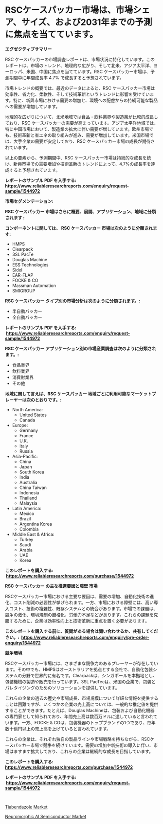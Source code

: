 <p><h1>RSCケースパッカー市場は、市場シェア、サイズ、および2031年までの予測に焦点を当てています。</h1></p><p><strong>エグゼクティブサマリー</strong></p>
<p><p>RSC ケースパッカーの市場調査レポートは、市場状況に特化しています。このレポートは、市場のトレンド、地理的な広がり、そして北米、アジア太平洋、ヨーロッパ、米国、中国に焦点を当てています。RSC ケースパッカー市場は、予測期間中に年間成長率 4.7% で成長すると予想されています。</p><p>市場トレンドの概要では、最近のデータによると、RSC ケースパッカー市場は効率性、省力化、柔軟性、そして技術革新というトレンドに影響を受けています。特に、新興市場における需要の増加と、環境への配慮からの持続可能な製品への需要が増加しています。</p><p>地理的な広がりについて、北米地域では食品・飲料業界や製造業が比較的成長しており、RSC ケースパッカーの需要が高まっています。アジア太平洋地域では、特に中国市場において、製造業の拡大に伴い需要が増しています。欧州市場でも、技術革新と省エネの取り組みが進み、需要が増加しています。米国市場では、大手企業の需要が安定しており、RSC ケースパッカー市場の成長が期待されています。</p><p>以上の要素から、予測期間中、RSC ケースパッカー市場は持続的な成長を続け、新興市場での需要増加や技術革新のトレンドによって、4.7%の成長率を達成すると予想されています。</p></p>
<p><strong>レポートのサンプル PDF を入手する: <a href="https://www.reliableresearchreports.com/enquiry/request-sample/1544972">https://www.reliableresearchreports.com/enquiry/request-sample/1544972</a></strong></p>
<p><strong>市場セグメンテーション:</strong></p>
<p><strong> RSC ケースパッカー 市場はさらに概要、展開、アプリケーション、地域に分類されます :</strong></p>
<p><strong>コンポーネントに関しては、 RSC ケースパッカー 市場は次のように分類されます: &nbsp;</strong></p>
<p><ul><li>HMPS</li><li>Clearpack</li><li>3SL PacTe</li><li>Douglas Machine</li><li>ESS Technologies</li><li>Sidel</li><li>EAR-FLAP</li><li>FOCKE & CO</li><li>Massman Automation</li><li>SMIGROUP</li></ul></p>
<p><strong> RSC ケースパッカー タイプ別の市場分析は次のように分類されます。:</strong></p>
<p><ul><li>半自動パッカー</li><li>全自動パッカー</li></ul></p>
<p><strong>レポートのサンプル PDF を入手する: &nbsp;<a href="https://www.reliableresearchreports.com/enquiry/request-sample/1544972">https://www.reliableresearchreports.com/enquiry/request-sample/1544972</a></strong></p>
<p><strong> RSC ケースパッカー アプリケーション別の市場産業調査は次のように分類されます。:</strong></p>
<p><ul><li>食品業界</li><li>飲料業界</li><li>消費財業界</li><li>その他</li></ul></p>
<p><strong>地域に関して言えば、RSC ケースパッカー 地域ごとに利用可能なマーケットプレーヤーは次のとおりです。:</strong></p>
<p><ul>
    <li>
        North America:
        <ul>
            <li>United States</li>
            <li>Canada</li>
        </ul>
    </li>
    <li>
        Europe:
        <ul>
            <li>Germany</li>
            <li>France</li>
            <li>U.K.</li>
            <li>Italy</li>
            <li>Russia</li>
        </ul>
    </li>
    <li>
        Asia-Pacific:
        <ul>
            <li>China</li>
            <li>Japan</li>
            <li>South Korea</li>
            <li>India</li>
            <li>Australia</li>
            <li>China Taiwan</li>
            <li>Indonesia</li>
            <li>Thailand</li>
            <li>Malaysia</li>
        </ul>
    </li>
    <li>
        Latin America:
        <ul>
            <li>Mexico</li>
            <li>Brazil</li>
            <li>Argentina Korea</li>
            <li>Colombia</li>
        </ul>
    </li>
    <li>
        Middle East & Africa:
        <ul>
            <li>Turkey</li>
            <li>Saudi</li>
            <li>Arabia</li>
            <li>UAE</li>
            <li>Korea</li>
        </ul>
    </li>
    </ul></p>
<p><strong>このレポートを購入する: &nbsp;<a href="https://www.reliableresearchreports.com/purchase/1544972">https://www.reliableresearchreports.com/purchase/1544972</a></strong></p>
<p><strong>RSC ケースパッカー の主な推進要因と障壁 市場</strong></p>
<p><p>RSCケースパッカー市場における主要な要因は、需要の増加、自動化技術の進化、コスト削減の必要性が挙げられます。一方、市場における障壁には、高い導入コスト、技術の複雑性、既存システムとの統合があります。市場での課題は、競争の激化、環境規制の厳格化、労働力不足などがあります。これらの課題を克服するために、企業は効率性向上と技術革新に重点を置く必要があります。</p></p>
<p><strong>このレポートを購入する前に、質問がある場合は問い合わせるか、共有してください。:&nbsp; <a href="https://www.reliableresearchreports.com/enquiry/pre-order-enquiry/1544972">https://www.reliableresearchreports.com/enquiry/pre-order-enquiry/1544972</a></strong></p>
<p><strong>競争環境</strong></p>
<p><p>RSCケースパッカー市場には、さまざまな競争力のあるプレーヤーが存在しています。その中でも、HMPSはオーストラリアを拠点とする会社で、自動化包装システムの分野で世界的に有名です。Clearpackは、シンガポールを本拠地とし、包装機械の製造や販売を行っています。3SL PacTecは、米国の企業で、包装とパレタイジングのためのソリューションを提供しています。</p><p>これらの企業の過去の歴史や市場成長、市場規模について詳細な情報を提供することは困難ですが、いくつかの企業の売上高については、一般的な推定値を提供することができます。たとえば、Douglas Machineは、包装および自動化機器の専門家として知られており、年間売上高は数百万ドルに達していると言われています。一方、FOCKE & COは、包装機器のトップブランドの1つであり、毎年数十億円以上の売上高を上げていると言われています。</p><p>これらの企業は、それぞれ独自の製品ラインや市場戦略を持ちながら、RSCケースパッカー市場で競争を続けています。需要の増加や新技術の導入に伴い、市場はますます拡大しており、これらの企業は継続的な成長を目指しています。</p></p>
<p><strong>このレポートを購入する: &nbsp; <a href="https://www.reliableresearchreports.com/purchase/1544972">https://www.reliableresearchreports.com/purchase/1544972</a></strong></p>
<p><strong>レポートのサンプル PDF を入手する: &nbsp;<a href="https://www.reliableresearchreports.com/enquiry/request-sample/1544972">https://www.reliableresearchreports.com/enquiry/request-sample/1544972</a></strong><strong></strong></p>
<p>&nbsp;</p>
<p><p><a href="https://zircon-bluebell-299.notion.site/Tiabendazole-Market-Research-Report-The-Key-To-Successful-Business-Strategy-Forecasted-for-Period-f-11058ee1a59f47f9bc9d908c3f7dc6d3">Tiabendazole Market</a></p><p><a href="https://github.com/kathiaseamanalvaradovlprc2h/Market-Research-Report-List-1/blob/main/neuromorphic-ai-semiconductor-market.md">Neuromorphic AI Semiconductor Market</a></p></p>